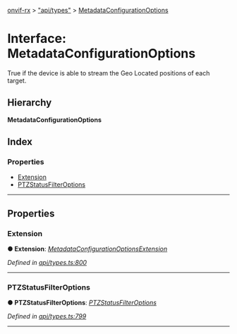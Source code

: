 [onvif-rx](../README.md) > ["api/types"](../modules/_api_types_.md) > [MetadataConfigurationOptions](../interfaces/_api_types_.metadataconfigurationoptions.md)

# Interface: MetadataConfigurationOptions

True if the device is able to stream the Geo Located positions of each target.

## Hierarchy

**MetadataConfigurationOptions**

## Index

### Properties

* [Extension](_api_types_.metadataconfigurationoptions.md#extension)
* [PTZStatusFilterOptions](_api_types_.metadataconfigurationoptions.md#ptzstatusfilteroptions)

---

## Properties

<a id="extension"></a>

###  Extension

**● Extension**: *[MetadataConfigurationOptionsExtension](_api_types_.metadataconfigurationoptionsextension.md)*

*Defined in [api/types.ts:800](https://github.com/patrickmichalina/onvif-rx/blob/1596479/src/api/types.ts#L800)*

___
<a id="ptzstatusfilteroptions"></a>

###  PTZStatusFilterOptions

**● PTZStatusFilterOptions**: *[PTZStatusFilterOptions](_api_types_.ptzstatusfilteroptions.md)*

*Defined in [api/types.ts:799](https://github.com/patrickmichalina/onvif-rx/blob/1596479/src/api/types.ts#L799)*

___

